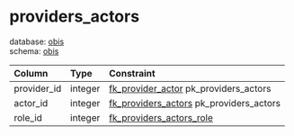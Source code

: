 # providers_actors
database: [obis](../)  
schema: [obis](obis)  

|Column|Type|Constraint|
|:---|:---|:---|
|provider_id|integer|[fk_provider_actor](obis_providers_table) pk_providers_actors |
|actor_id|integer|[fk_providers_actors](obis_actors_table) pk_providers_actors |
|role_id|integer|[fk_providers_actors_role](obis_roles_table) |
